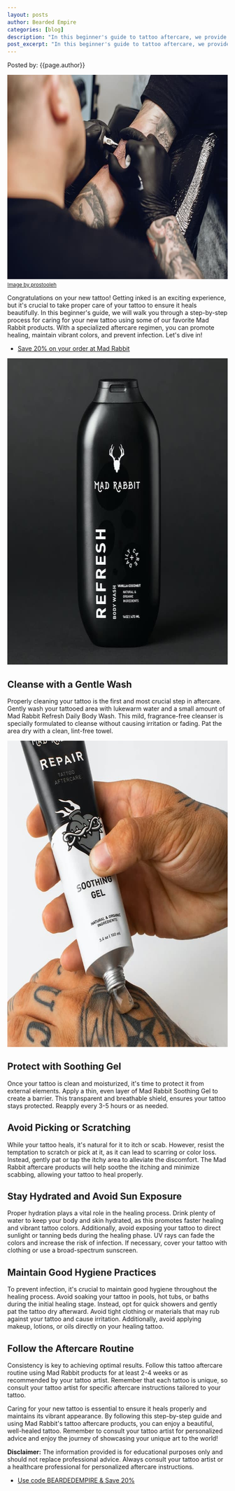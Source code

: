 ```yaml
---
layout: posts
author: Bearded Empire
categories: [blog]
description: "In this beginner's guide to tattoo aftercare, we provide a step-by-step process for caring for your new tattoo. From cleansing to moisturizing and protecting with Mad Rabbit Tattoo products, this guide will help you promote healing, maintain vibrant colors, and prevent infection for a beautifully healed tattoo."
post_excerpt: "In this beginner's guide to tattoo aftercare, we provide a step-by-step process for caring for your new tattoo. From cleansing to moisturizing and protecting with Mad Rabbit Tattoo products, this guide will help you promote healing, maintain vibrant colors, and prevent infection for a beautifully healed tattoo."
---
```


Posted by: {{page.author}}

<p class="text-right">
<img src="/assets/img/posts/man-doing-tattoo.jpg" alt="Man doing a tattoo" class="post-img" width="700" height="467">
<small class="text-right"><a href="https://www.freepik.com/free-photo/man-doing-tattoo-tattoo-salon_5557783.htm" rel="nofollow" target="_blank">Image by prostooleh</a></small>
</p>

Congratulations on your new tattoo! Getting inked is an exciting experience, but it's crucial to take proper care of your tattoo to ensure it heals beautifully. In this beginner's guide, we will walk you through a step-by-step process for caring for your new tattoo using some of our favorite Mad Rabbit products. With a specialized aftercare regimen, you can promote healing, maintain vibrant colors, and prevent infection. Let's dive in!

<ul class="links-list">
  <li>
    <a href="https://sldr.page.link/JCG8" target="_blank" rel="sponsored">
     Save 20% on your order at Mad Rabbit
    </a>
  </li>
</ul>

<img src="/assets/img/posts/mr-body-wash.jpg" alt="Mad Rabbit Body Wash" class="post-img" width="700" height="700">

## Cleanse with a Gentle Wash

Properly cleaning your tattoo is the first and most crucial step in aftercare. Gently wash your tattooed area with lukewarm water and a small amount of Mad Rabbit Refresh Daily Body Wash. This mild, fragrance-free cleanser is specially formulated to cleanse without causing irritation or fading. Pat the area dry with a clean, lint-free towel.

<img src="/assets/img/posts/mr-soothing-gel.jpg" alt="Mad Rabbit Soothing  Gel" class="post-img" width="700" height="700">

## Protect with Soothing Gel

Once your tattoo is clean and moisturized, it's time to protect it from external elements. Apply a thin, even layer of Mad Rabbit Soothing Gel to create a barrier. This transparent and breathable shield, ensures your tattoo stays protected. Reapply every 3-5 hours or as needed.

## Avoid Picking or Scratching

While your tattoo heals, it's natural for it to itch or scab. However, resist the temptation to scratch or pick at it, as it can lead to scarring or color loss. Instead, gently pat or tap the itchy area to alleviate the discomfort. The Mad Rabbit aftercare products will help soothe the itching and minimize scabbing, allowing your tattoo to heal properly.

## Stay Hydrated and Avoid Sun Exposure

Proper hydration plays a vital role in the healing process. Drink plenty of water to keep your body and skin hydrated, as this promotes faster healing and vibrant tattoo colors. Additionally, avoid exposing your tattoo to direct sunlight or tanning beds during the healing phase. UV rays can fade the colors and increase the risk of infection. If necessary, cover your tattoo with clothing or use a broad-spectrum sunscreen.

## Maintain Good Hygiene Practices

To prevent infection, it's crucial to maintain good hygiene throughout the healing process. Avoid soaking your tattoo in pools, hot tubs, or baths during the initial healing stage. Instead, opt for quick showers and gently pat the tattoo dry afterward. Avoid tight clothing or materials that may rub against your tattoo and cause irritation. Additionally, avoid applying makeup, lotions, or oils directly on your healing tattoo.

## Follow the Aftercare Routine

Consistency is key to achieving optimal results. Follow this tattoo aftercare routine using Mad Rabbit products for at least 2-4 weeks or as recommended by your tattoo artist. Remember that each tattoo is unique, so consult your tattoo artist for specific aftercare instructions tailored to your tattoo.

Caring for your new tattoo is essential to ensure it heals properly and maintains its vibrant appearance. By following this step-by-step guide and using Mad Rabbit's tattoo aftercare products, you can enjoy a beautiful, well-healed tattoo. Remember to consult your tattoo artist for personalized advice and enjoy the journey of showcasing your unique art to the world!

<b>Disclaimer:</b> The information provided is for educational purposes only and should not replace professional advice. Always consult your tattoo artist or a healthcare professional for personalized aftercare instructions.

<ul class="links-list">
  <li>
    <a href="https://sldr.page.link/JCG8" target="_blank" rel="sponsored">
     Use code BEARDEDEMPIRE & Save 20%
    </a>
  </li>
</ul>
